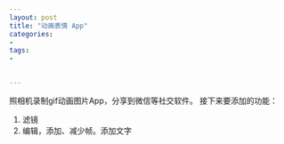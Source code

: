 ```yaml
---
layout: post
title: "动画表情 App"
categories:
- 
tags:
- 


---
```


照相机录制gif动画图片App，分享到微信等社交软件。
接下来要添加的功能：
1. 滤镜
2. 编辑，添加、减少帧。添加文字
